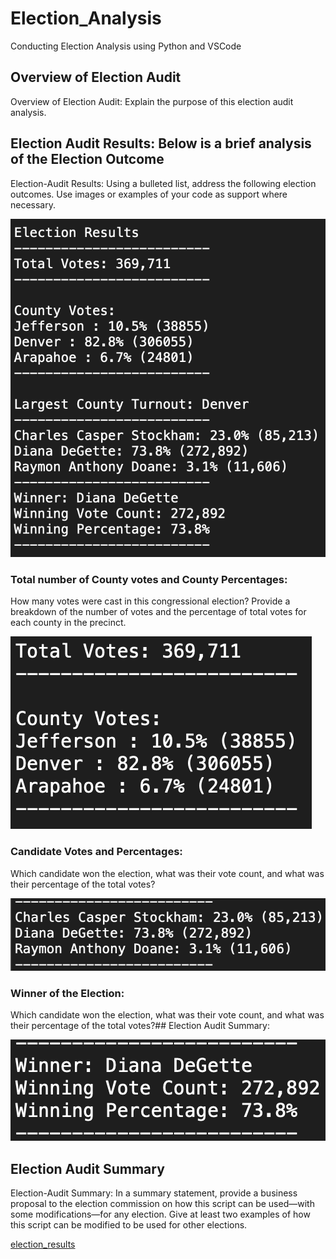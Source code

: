 # Election_Analysis
Conducting Election Analysis using Python and VSCode

## Overview of Election Audit
Overview of Election Audit: Explain the purpose of this election audit analysis.

## Election Audit Results: Below is a brief analysis of the Election Outcome
Election-Audit Results: Using a bulleted list, address the following election outcomes. Use images or examples of your code as support where necessary.

![Full_Vote_Results_Small](Resources/Full_Vote_Results_Small.png)

### Total number of County votes and County Percentages:
How many votes were cast in this congressional election?
Provide a breakdown of the number of votes and the percentage of total votes for each county in the precinct.

![Total_Votes_County_Votes2](Resources/Total_Votes_County_Votes2.png)

### Candidate Votes and Percentages:
Which candidate won the election, what was their vote count, and what was their percentage of the total votes?

![Candidate_percentage_votes2](Resources/Candidate_percentage_votes2.png)

### Winner of the Election:
Which candidate won the election, what was their vote count, and what was their percentage of the total votes?## Election Audit Summary:

![Winner_of_Election2](Resources/Winner_of_Election2.png)

## Election Audit Summary
Election-Audit Summary: In a summary statement, provide a business proposal to the election commission on how this script can be used—with some modifications—for any election. Give at least two examples of how this script can be modified to be used for other elections.




[election_results](Resources/election_results.csv)
